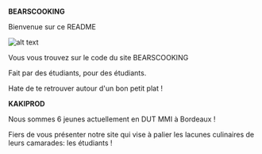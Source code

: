 **BEARSCOOKING**

Bienvenue sur ce README

![alt text](/assets/image/logo.png)

Vous vous trouvez sur le code du site BEARSCOOKING

Fait par des étudiants, pour des étudiants. 

Hate de te retrouver autour d'un bon petit plat !

**KAKIPROD**

Nous sommes 6 jeunes actuellement en DUT MMI à Bordeaux ! 

Fiers de vous présenter notre site qui vise à palier les lacunes culinaires de leurs camarades: les étudiants !